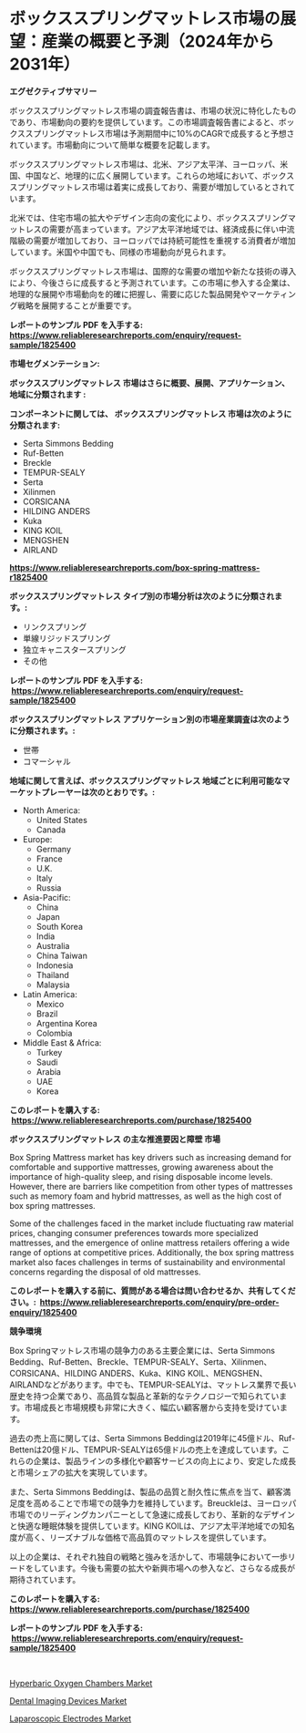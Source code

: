 <p><h1>ボックススプリングマットレス市場の展望：産業の概要と予測（2024年から2031年）</h1></p><p><strong>エグゼクティブサマリー</strong></p>
<p><p>ボックススプリングマットレス市場の調査報告書は、市場の状況に特化したものであり、市場動向の要約を提供しています。この市場調査報告書によると、ボックススプリングマットレス市場は予測期間中に10%のCAGRで成長すると予想されています。市場動向について簡単な概要を記載します。</p><p>ボックススプリングマットレス市場は、北米、アジア太平洋、ヨーロッパ、米国、中国など、地理的に広く展開しています。これらの地域において、ボックススプリングマットレス市場は着実に成長しており、需要が増加しているとされています。</p><p>北米では、住宅市場の拡大やデザイン志向の変化により、ボックススプリングマットレスの需要が高まっています。アジア太平洋地域では、経済成長に伴い中流階級の需要が増加しており、ヨーロッパでは持続可能性を重視する消費者が増加しています。米国や中国でも、同様の市場動向が見られます。</p><p>ボックススプリングマットレス市場は、国際的な需要の増加や新たな技術の導入により、今後さらに成長すると予測されています。この市場に参入する企業は、地理的な展開や市場動向を的確に把握し、需要に応じた製品開発やマーケティング戦略を展開することが重要です。</p></p>
<p><strong>レポートのサンプル PDF を入手する: <a href="https://www.reliableresearchreports.com/enquiry/request-sample/1825400">https://www.reliableresearchreports.com/enquiry/request-sample/1825400</a></strong></p>
<p><strong>市場セグメンテーション:</strong></p>
<p><strong> ボックススプリングマットレス 市場はさらに概要、展開、アプリケーション、地域に分類されます :</strong></p>
<p><strong>コンポーネントに関しては、 ボックススプリングマットレス 市場は次のように分類されます: &nbsp;</strong></p>
<p><ul><li>Serta Simmons Bedding</li><li>Ruf-Betten</li><li>Breckle</li><li>TEMPUR-SEALY</li><li>Serta</li><li>Xilinmen</li><li>CORSICANA</li><li>HILDING ANDERS</li><li>Kuka</li><li>KING KOIL</li><li>MENGSHEN</li><li>AIRLAND</li></ul></p>
<p><strong><a href="https://www.reliableresearchreports.com/box-spring-mattress-r1825400">https://www.reliableresearchreports.com/box-spring-mattress-r1825400</a></strong></p>
<p><strong> ボックススプリングマットレス タイプ別の市場分析は次のように分類されます。:</strong></p>
<p><ul><li>リンクスプリング</li><li>単線リジッドスプリング</li><li>独立キャニスタースプリング</li><li>その他</li></ul></p>
<p><strong>レポートのサンプル PDF を入手する: &nbsp;<a href="https://www.reliableresearchreports.com/enquiry/request-sample/1825400">https://www.reliableresearchreports.com/enquiry/request-sample/1825400</a></strong></p>
<p><strong> ボックススプリングマットレス アプリケーション別の市場産業調査は次のように分類されます。:</strong></p>
<p><ul><li>世帯</li><li>コマーシャル</li></ul></p>
<p><strong>地域に関して言えば、ボックススプリングマットレス 地域ごとに利用可能なマーケットプレーヤーは次のとおりです。:</strong></p>
<p><ul>
    <li>
        North America:
        <ul>
            <li>United States</li>
            <li>Canada</li>
        </ul>
    </li>
    <li>
        Europe:
        <ul>
            <li>Germany</li>
            <li>France</li>
            <li>U.K.</li>
            <li>Italy</li>
            <li>Russia</li>
        </ul>
    </li>
    <li>
        Asia-Pacific:
        <ul>
            <li>China</li>
            <li>Japan</li>
            <li>South Korea</li>
            <li>India</li>
            <li>Australia</li>
            <li>China Taiwan</li>
            <li>Indonesia</li>
            <li>Thailand</li>
            <li>Malaysia</li>
        </ul>
    </li>
    <li>
        Latin America:
        <ul>
            <li>Mexico</li>
            <li>Brazil</li>
            <li>Argentina Korea</li>
            <li>Colombia</li>
        </ul>
    </li>
    <li>
        Middle East & Africa:
        <ul>
            <li>Turkey</li>
            <li>Saudi</li>
            <li>Arabia</li>
            <li>UAE</li>
            <li>Korea</li>
        </ul>
    </li>
    </ul></p>
<p><strong>このレポートを購入する: &nbsp;<a href="https://www.reliableresearchreports.com/purchase/1825400">https://www.reliableresearchreports.com/purchase/1825400</a></strong></p>
<p><strong>ボックススプリングマットレス の主な推進要因と障壁 市場</strong></p>
<p><p>Box Spring Mattress market has key drivers such as increasing demand for comfortable and supportive mattresses, growing awareness about the importance of high-quality sleep, and rising disposable income levels. However, there are barriers like competition from other types of mattresses such as memory foam and hybrid mattresses, as well as the high cost of box spring mattresses.</p><p>Some of the challenges faced in the market include fluctuating raw material prices, changing consumer preferences towards more specialized mattresses, and the emergence of online mattress retailers offering a wide range of options at competitive prices. Additionally, the box spring mattress market also faces challenges in terms of sustainability and environmental concerns regarding the disposal of old mattresses.</p></p>
<p><strong>このレポートを購入する前に、質問がある場合は問い合わせるか、共有してください。:&nbsp; <a href="https://www.reliableresearchreports.com/enquiry/pre-order-enquiry/1825400">https://www.reliableresearchreports.com/enquiry/pre-order-enquiry/1825400</a></strong></p>
<p><strong>競争環境</strong></p>
<p><p>Box Springマットレス市場の競争力のある主要企業には、Serta Simmons Bedding、Ruf-Betten、Breckle、TEMPUR-SEALY、Serta、Xilinmen、CORSICANA、HILDING ANDERS、Kuka、KING KOIL、MENGSHEN、AIRLANDなどがあります。中でも、TEMPUR-SEALYは、マットレス業界で長い歴史を持つ企業であり、高品質な製品と革新的なテクノロジーで知られています。市場成長と市場規模も非常に大きく、幅広い顧客層から支持を受けています。</p><p>過去の売上高に関しては、Serta Simmons Beddingは2019年に45億ドル、Ruf-Bettenは20億ドル、TEMPUR-SEALYは65億ドルの売上を達成しています。これらの企業は、製品ラインの多様化や顧客サービスの向上により、安定した成長と市場シェアの拡大を実現しています。</p><p>また、Serta Simmons Beddingは、製品の品質と耐久性に焦点を当て、顧客満足度を高めることで市場での競争力を維持しています。Breuckleは、ヨーロッパ市場でのリーディングカンパニーとして急速に成長しており、革新的なデザインと快適な睡眠体験を提供しています。KING KOILは、アジア太平洋地域での知名度が高く、リーズナブルな価格で高品質のマットレスを提供しています。</p><p>以上の企業は、それぞれ独自の戦略と強みを活かして、市場競争において一歩リードをしています。今後も需要の拡大や新興市場への参入など、さらなる成長が期待されています。</p></p>
<p><strong>このレポートを購入する: &nbsp; <a href="https://www.reliableresearchreports.com/purchase/1825400">https://www.reliableresearchreports.com/purchase/1825400</a></strong></p>
<p><strong>レポートのサンプル PDF を入手する: &nbsp;<a href="https://www.reliableresearchreports.com/enquiry/request-sample/1825400">https://www.reliableresearchreports.com/enquiry/request-sample/1825400</a></strong><strong></strong></p>
<p>&nbsp;</p>
<p><p><a href="https://carnation-joke-41f.notion.site/Hyperbaric-Oxygen-Chambers-Market-Trends-and-Market-Analysis-forecasted-for-period-2024-2031-6347a4db93054c76bb3537a65b225951">Hyperbaric Oxygen Chambers Market</a></p><p><a href="https://extreme-scabiosa-c81.notion.site/Dental-Imaging-Devices-Market-Analysis-Its-CAGR-Market-Segmentation-and-Global-Industry-Overview-5ae62bd4003a4fbab9d1498398de270d">Dental Imaging Devices Market</a></p><p><a href="https://adventurous-uranium-ef9.notion.site/Laparoscopic-Electrodes-Market-Report-Reveals-the-Latest-Trends-And-Growth-Opportunities-of-this-Mar-0b63af6d65e54f81ae5675abf176c86f">Laparoscopic Electrodes Market</a></p></p>